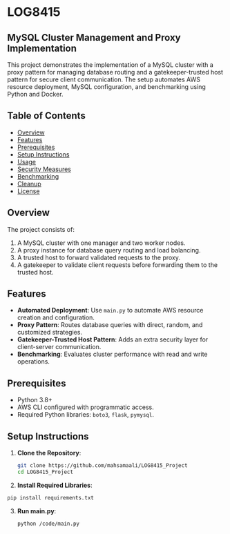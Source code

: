 # LOG8415

## MySQL Cluster Management and Proxy Implementation

This project demonstrates the implementation of a MySQL cluster with a proxy pattern for managing database routing and a gatekeeper-trusted host pattern for secure client communication. The setup automates AWS resource deployment, MySQL configuration, and benchmarking using Python and Docker.

## Table of Contents
- [Overview](#overview)
- [Features](#features)
- [Prerequisites](#prerequisites)
- [Setup Instructions](#setup-instructions)
- [Usage](#usage)
- [Security Measures](#security-measures)
- [Benchmarking](#benchmarking)
- [Cleanup](#cleanup)
- [License](#license)

## Overview
The project consists of:
1. A MySQL cluster with one manager and two worker nodes.
2. A proxy instance for database query routing and load balancing.
3. A trusted host to forward validated requests to the proxy.
4. A gatekeeper to validate client requests before forwarding them to the trusted host.

## Features
- **Automated Deployment**: Use `main.py` to automate AWS resource creation and configuration.
- **Proxy Pattern**: Routes database queries with direct, random, and customized strategies.
- **Gatekeeper-Trusted Host Pattern**: Adds an extra security layer for client-server communication.
- **Benchmarking**: Evaluates cluster performance with read and write operations.

## Prerequisites
- Python 3.8+
- AWS CLI configured with programmatic access.
- Required Python libraries: `boto3`, `flask`, `pymysql`.

## Setup Instructions

1. **Clone the Repository**:
   ```bash
   git clone https://github.com/mahsamaali/LOG8415_Project
   cd LOG8415_Project
2. **Install Required Libraries**:
  ```bash
pip install requirements.txt
 ```
3. **Run main.py**:
    ```bash
    python /code/main.py
    ```
   
